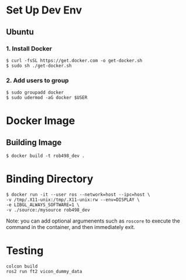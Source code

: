 # Set Up Dev Env

## Ubuntu

### 1. Install Docker

```
$ curl -fsSL https://get.docker.com -o get-docker.sh
$ sudo sh ./get-docker.sh
```

### 2. Add users to group
```
$ sudo groupadd docker
$ sudo udermod -aG docker $USER
```

# Docker Image

## Building Image

```
$ docker build -t rob498_dev .
```

# Binding Directory

```
$ docker run -it --user ros --network=host --ipc=host \
-v /tmp/.X11-unix:/tmp/.X11-unix:rw --env=DISPLAY \
-e LIBGL_ALWAYS_SOFTWARE=1 \
-v ./source:/mysource rob498_dev
```
Note: you can add optional argumenents such as `roscore` to execute the command in the container, and then immediately exit.

# Testing
```
colcon build
ros2 run ft2 vicon_dummy_data
```